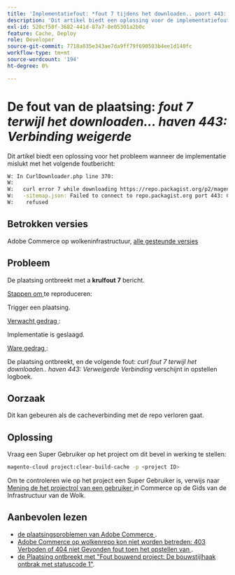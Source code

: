 ```yaml
---
title: 'Implementatiefout: *fout 7 tijdens het downloaden.. poort 443: verbinding geweigerd*'
description: 'Dit artikel biedt een oplossing voor de implementatiefout: *"error 7 while downloading ... port 443: Connection weigerde"*.'
exl-id: 520cf50f-3682-441d-87a7-8e05301a2b0c
feature: Cache, Deploy
role: Developer
source-git-commit: 7718a835e343ae7da9ff79f690503b4ee1d140fc
workflow-type: tm+mt
source-wordcount: '194'
ht-degree: 0%

---
```


# De fout van de plaatsing: *fout 7 terwijl het downloaden... haven 443: Verbinding weigerde*

Dit artikel biedt een oplossing voor het probleem wanneer de implementatie mislukt met het volgende foutbericht:

```bash
W: In CurlDownloader.php line 370:
W:
W:   curl error 7 while downloading https://repo.packagist.org/p2/magento/module
W:   -sitemap.json: Failed to connect to repo.packagist.org port 443: Connection
W:    refused
```

## Betrokken versies

Adobe Commerce op wolkeninfrastructuur, [ alle gesteunde versies ](https://www.adobe.com/content/dam/cc/en/legal/terms/enterprise/pdfs/Adobe-Commerce-Software-Lifecycle-Policy.pdf)

## Probleem

De plaatsing ontbreekt met a **krulfout 7** bericht.

<u> Stappen om </u> te reproduceren:

Trigger een plaatsing.

<u> Verwacht gedrag </u>:

Implementatie is geslaagd.

<u> Ware gedrag </u>:

De plaatsing ontbreekt, en de volgende fout: *curl fout 7 terwijl het downloaden.. haven 443: Verweigerde Verbinding* verschijnt in opstellen logboek.

## Oorzaak

Dit kan gebeuren als de cacheverbinding met de repo verloren gaat.

## Oplossing

Vraag een Super Gebruiker op het project om dit bevel in werking te stellen:

```bash
magento-cloud project:clear-build-cache -p <project ID>
```

Om te controleren wie op het project een Super Gebruiker is, verwijs naar [ Mening de het projectrol van een gebruiker ](/docs/commerce-cloud-service/user-guide/project/user-access.html?lang=en#view-a-user’s-project-role) in Commerce op de Gids van de Infrastructuur van de Wolk.

## Aanbevolen lezen

* [ de plaatsingsproblemen van Adobe Commerce ](/docs/commerce-knowledge-base/kb/troubleshooting/deployment/magento-deployment-troubleshooter.html).
* [ Adobe Commerce op wolkenrepo kon niet worden betreden: 403 Verboden of 404 niet Gevonden fout toen het opstellen van ](/docs/commerce-knowledge-base/kb/troubleshooting/deployment/magento-commerce-cloud-repo-could-not-be-accessed-403-forbidden-or-404-not-found-error-when-deploying.html).
* [ de Plaatsing ontbreekt met &quot;Fout bouwend project: De bouwstijlhaak ontbrak met statuscode 1&quot;](/docs/commerce-knowledge-base/kb/troubleshooting/deployment/deployment-fails-with-error-building-project-the-build-hook-failed-with-status-code-1.html).
